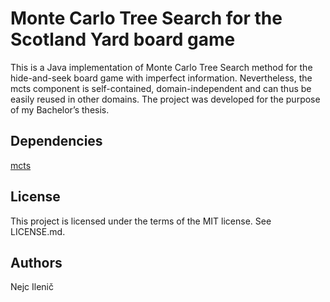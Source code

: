 # Monte Carlo Tree Search for the Scotland Yard board game
This is a Java implementation of Monte Carlo Tree Search method for the hide-and-seek board game with imperfect information. Nevertheless, the mcts component is self-contained, domain-independent and can thus be easily reused in other domains. The project was developed for the purpose of my Bachelor’s thesis.

## Dependencies
[mcts](https://github.com/nejc92/mcts)

## License
This project is licensed under the terms of the MIT license. See LICENSE.md.

## Authors
Nejc Ilenič